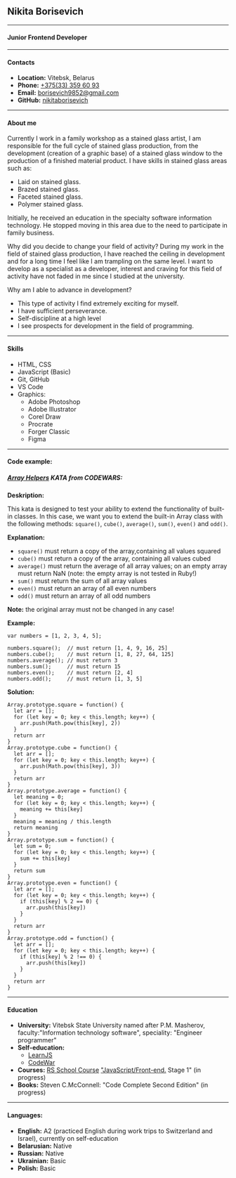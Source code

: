 ## Nikita Borisevich
***
#### Junior Frontend Developer
***
#### Contacts
* **Location:** Vitebsk, Belarus
* **Phone:** [+375(33) 359 60 93]("+375333596093") 
* **Email:** borisevich9852@gmail.com
* **GitHub:** [nikitaborisevich](https://github.com/nikitaborisevich)

***
#### About me
Currently I work in a family workshop as a stained glass artist, I am responsible for the full cycle of stained glass production, from the development (creation of a graphic base) of a stained glass window to the production of a finished material product. I have skills in stained glass areas such as: 

* Laid on stained glass.
* Brazed stained glass.
* Faceted stained glass.
* Polymer stained glass.

Initially, he received an education in the specialty software information technology. He stopped moving in this area due to the need to participate in family business.

Why did you decide to change your field of activity? During my work in the field of stained glass production, I have reached the ceiling in development and for a long time I feel like I am trampling on the same level. I want to develop as a specialist as a developer, interest and craving for this field of activity have not faded in me since I studied at the university.

Why am I able to advance in development?
* This type of activity I find extremely exciting for myself.
* I have sufficient perseverance.
* Self-discipline at a high level
* I see prospects for development in the field of programming.

***
#### Skills
* HTML, CSS
* JavaScript (Basic)
* Git, GitHub
* VS Code
* Graphics:
    * Adobe Photoshop
    * Adobe Illustrator
    * Corel Draw
    * Procrate
    * Forger Classic
    * Figma

***
#### Code example:
##### [Array Helpers](https://www.codewars.com/kata/525d50d2037b7acd6e000534) KATA from CODEWARS:

**Deskription:**

This kata is designed to test your ability to extend the functionality of built-in classes. In this case, we want you to extend the built-in Array class with the following methods: `square()`, `cube()`, `average()`, `sum()`, `even()` and `odd()`.

**Explanation:**
* `square()` must return a copy of the array,containing all values squared
* `cube()` must return a copy of the array, containing all values cubed
* `average()` must return the average of all array values; on an empty array must return NaN (note: the empty array is not tested in Ruby!)
* `sum()` must return the sum of all array values
* `even()` must return an array of all even numbers
* `odd()` must return an array of all odd numbers

**Note:** the original array must not be changed in any case!

**Example:**

```
var numbers = [1, 2, 3, 4, 5];

numbers.square();  // must return [1, 4, 9, 16, 25]
numbers.cube();    // must return [1, 8, 27, 64, 125]
numbers.average(); // must return 3
numbers.sum();     // must return 15
numbers.even();    // must return [2, 4]
numbers.odd();     // must return [1, 3, 5]
```

**Solution:**

```
Array.prototype.square = function() {
  let arr = [];
  for (let key = 0; key < this.length; key++) {
    arr.push(Math.pow(this[key], 2)) 
  }
  return arr
}
Array.prototype.cube = function() {
  let arr = [];
  for (let key = 0; key < this.length; key++) {
    arr.push(Math.pow(this[key], 3))
  }
  return arr
}
Array.prototype.average = function() {
  let meaning = 0;
  for (let key = 0; key < this.length; key++) {
    meaning += this[key]
  }
  meaning = meaning / this.length
  return meaning
}
Array.prototype.sum = function() {
  let sum = 0;
  for (let key = 0; key < this.length; key++) {
    sum += this[key]
  }
  return sum
}
Array.prototype.even = function() {
  let arr = [];
  for (let key = 0; key < this.length; key++) {
    if (this[key] % 2 == 0) {
      arr.push(this[key])
    }
  }
  return arr
}
Array.prototype.odd = function() {
  let arr = [];
  for (let key = 0; key < this.length; key++) {
    if (this[key] % 2 !== 0) {
      arr.push(this[key])
    }
  }
  return arr
}
```
***
#### Education
* **University:** Vitebsk State University named after P.M. Masherov, faculty:"Information technology software", speciality: "Engineer programmer"
* **Self-education:**
    * [LearnJS](https://learn.javascript.ru/)
    * [CodeWar](https://www.codewars.com/)
* **Courses:** [RS School Course](https://rs.school/) ["JavaScript/Front-end.](https://rs.school/js/) Stage 1" (in progress)
* **Books:** Steven C.McConnell: "Code Complete Second Edition" (in progress)

***
#### Languages:
* **English:** A2 (practiced English during work trips to Switzerland and Israel), currently on self-education
* **Belarusian:** Native
* **Russian:** Native
* **Ukrainian:** Basic
* **Polish:** Basic
